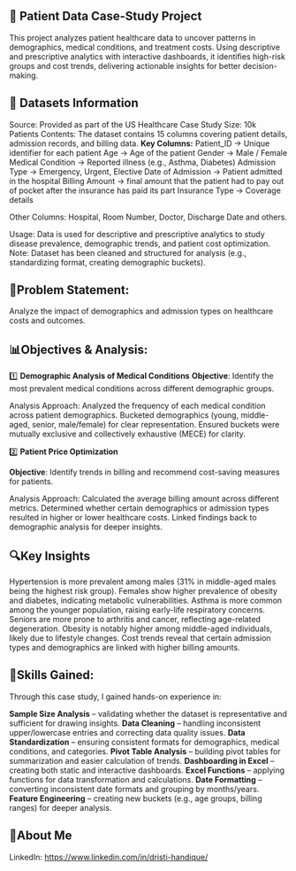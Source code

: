 ## 📌 Patient Data Case-Study Project
This project analyzes patient healthcare data to uncover patterns in demographics, medical conditions, and treatment costs. Using descriptive and prescriptive analytics with interactive dashboards, it identifies high-risk groups and cost trends, delivering actionable insights for better decision-making.

## 📂 Datasets Information
Source: Provided as part of the US Healthcare Case Study
Size: 10k Patients
Contents: The dataset contains 15 columns covering patient details, admission records, and billing data.
**Key Columns:**
Patient_ID → Unique identifier for each patient
Age → Age of the patient
Gender → Male / Female
Medical Condition → Reported illness (e.g., Asthma, Diabetes)
Admission Type → Emergency, Urgent, Elective
Date of Admission → Patient admitted in the hospital
Billing Amount → final amount that the patient had to pay out of pocket after the insurance has paid its part 
Insurance Type → Coverage details

Other Columns: Hospital, Room Number, Doctor, Discharge Date and others.

Usage: Data is used for descriptive and prescriptive analytics to study disease prevalence, demographic trends, and patient cost optimization.
Note: Dataset has been cleaned and structured for analysis (e.g., standardizing format, creating demographic buckets).

## 🎯Problem Statement:
Analyze the impact of demographics and admission types on healthcare costs and outcomes.

## 📊Objectives & Analysis:

1️⃣ **Demographic Analysis of Medical Conditions**
**Objective**: Identify the most prevalent medical conditions across different demographic groups.

Analysis Approach:
Analyzed the frequency of each medical condition across patient demographics.
Bucketed demographics (young, middle-aged, senior, male/female) for clear representation.
Ensured buckets were mutually exclusive and collectively exhaustive (MECE) for clarity.

2️⃣ **Patient Price Optimization**

**Objective**: Identify trends in billing and recommend cost-saving measures for patients.

Analysis Approach:
Calculated the average billing amount across different metrics.
Determined whether certain demographics or admission types resulted in higher or lower healthcare costs.
Linked findings back to demographic analysis for deeper insights.

## 🔍Key Insights
Hypertension is more prevalent among males (31% in middle-aged males being the highest risk group).
Females show higher prevalence of obesity and diabetes, indicating metabolic vulnerabilities.
Asthma is more common among the younger population, raising early-life respiratory concerns.
Seniors are more prone to arthritis and cancer, reflecting age-related degeneration.
Obesity is notably higher among middle-aged individuals, likely due to lifestyle changes.
Cost trends reveal that certain admission types and demographics are linked with higher billing amounts.

## 🧠Skills Gained:
Through this case study, I gained hands-on experience in:

**Sample Size Analysis** – validating whether the dataset is representative and sufficient for drawing insights.
**Data Cleaning** – handling inconsistent upper/lowercase entries and correcting data quality issues.
**Data Standardization** – ensuring consistent formats for demographics, medical conditions, and categories.
**Pivot Table Analysis** – building pivot tables for summarization and easier calculation of trends.
**Dashboarding in Excel** – creating both static and interactive dashboards.
**Excel Functions** – applying functions for data transformation and calculations.
**Date Formatting** – converting inconsistent date formats and grouping by months/years.
**Feature Engineering** – creating new buckets (e.g., age groups, billing ranges) for deeper analysis.


## 👤About Me
LinkedIn: https://www.linkedin.com/in/dristi-handique/ 
